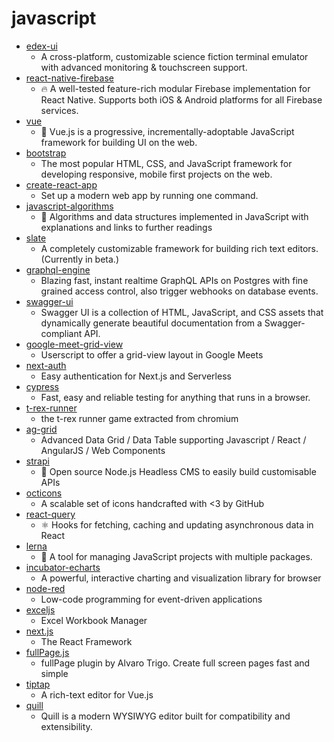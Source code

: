 # javascript
- [edex-ui](https://github.com/GitSquared/edex-ui)
  - A cross-platform, customizable science fiction terminal emulator with advanced monitoring & touchscreen support.
- [react-native-firebase](https://github.com/invertase/react-native-firebase)
  - 🔥 A well-tested feature-rich modular Firebase implementation for React Native. Supports both iOS & Android platforms for all Firebase services.
- [vue](https://github.com/vuejs/vue)
  - 🖖 Vue.js is a progressive, incrementally-adoptable JavaScript framework for building UI on the web.
- [bootstrap](https://github.com/twbs/bootstrap)
  - The most popular HTML, CSS, and JavaScript framework for developing responsive, mobile first projects on the web.
- [create-react-app](https://github.com/facebook/create-react-app)
  - Set up a modern web app by running one command.
- [javascript-algorithms](https://github.com/trekhleb/javascript-algorithms)
  - 📝 Algorithms and data structures implemented in JavaScript with explanations and links to further readings
- [slate](https://github.com/ianstormtaylor/slate)
  - A completely customizable framework for building rich text editors. (Currently in beta.)
- [graphql-engine](https://github.com/hasura/graphql-engine)
  - Blazing fast, instant realtime GraphQL APIs on Postgres with fine grained access control, also trigger webhooks on database events.
- [swagger-ui](https://github.com/swagger-api/swagger-ui)
  - Swagger UI is a collection of HTML, JavaScript, and CSS assets that dynamically generate beautiful documentation from a Swagger-compliant API.
- [google-meet-grid-view](https://github.com/Fugiman/google-meet-grid-view)
  - Userscript to offer a grid-view layout in Google Meets
- [next-auth](https://github.com/iaincollins/next-auth)
  - Easy authentication for Next.js and Serverless
- [cypress](https://github.com/cypress-io/cypress)
  - Fast, easy and reliable testing for anything that runs in a browser.
- [t-rex-runner](https://github.com/wayou/t-rex-runner)
  - the t-rex runner game extracted from chromium
- [ag-grid](https://github.com/ag-grid/ag-grid)
  - Advanced Data Grid / Data Table supporting Javascript / React / AngularJS / Web Components
- [strapi](https://github.com/strapi/strapi)
  - 🚀 Open source Node.js Headless CMS to easily build customisable APIs
- [octicons](https://github.com/primer/octicons)
  - A scalable set of icons handcrafted with <3 by GitHub
- [react-query](https://github.com/tannerlinsley/react-query)
  - ⚛️ Hooks for fetching, caching and updating asynchronous data in React
- [lerna](https://github.com/lerna/lerna)
  - 🐉 A tool for managing JavaScript projects with multiple packages.
- [incubator-echarts](https://github.com/apache/incubator-echarts)
  - A powerful, interactive charting and visualization library for browser
- [node-red](https://github.com/node-red/node-red)
  - Low-code programming for event-driven applications
- [exceljs](https://github.com/exceljs/exceljs)
  - Excel Workbook Manager
- [next.js](https://github.com/vercel/next.js)
  - The React Framework
- [fullPage.js](https://github.com/alvarotrigo/fullPage.js)
  - fullPage plugin by Alvaro Trigo. Create full screen pages fast and simple
- [tiptap](https://github.com/scrumpy/tiptap)
  - A rich-text editor for Vue.js
- [quill](https://github.com/quilljs/quill)
  - Quill is a modern WYSIWYG editor built for compatibility and extensibility.
